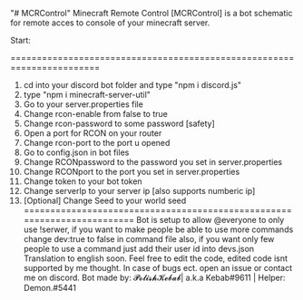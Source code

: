"# MCRControl" 
Minecraft Remote Control [MCRControl] is a bot schematic for remote acces to console of your minecraft server.

Start:

=======================================================================
1. cd into your discord bot folder and type "npm i discord.js"
2. type "npm i minecraft-server-util"
3. Go to your server.properties file
4. Change rcon-enable from false to true
5. Change rcon-password to some password [safety]
6. Open a port for RCON on your router
7. Change rcon-port to the port u opened
1. Go to config.json in bot files
2. Change RCONpassword to the password you set in server.properties
3. Change RCONport to the port you set in server.properties
4. Change token to your bot token
5. Change serverIp to your server ip [also supports numberic ip]
6. [Optional] Change Seed to your world seed
========================================================================
Bot is setup to allow @everyone to only use !serwer, if you want to make people be able to use more commands change dev:true to false in command file
also, if you want only few people to use a command just add their user id into devs.json
Translation to english soon.
Feel free to edit the code, edited code isnt supported by me thought.
In case of bugs ect. open an issue or contact me on discord.
Bot made by: 𝓟𝓸𝓵𝓲𝓼𝓱𝓚𝓮𝓫𝓪𝓫| a.k.a Kebab#9611 | Helper: Demon.#5441
